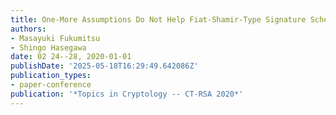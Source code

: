 ```yaml
---
title: One-More Assumptions Do Not Help Fiat-Shamir-Type Signature Schemes in NPROM
authors:
- Masayuki Fukumitsu
- Shingo Hasegawa
date: 02 24--28, 2020-01-01
publishDate: '2025-05-18T16:29:49.642086Z'
publication_types:
- paper-conference
publication: '*Topics in Cryptology -- CT-RSA 2020*'
---
```

